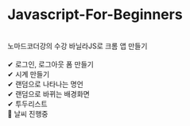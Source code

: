 # Javascript-For-Beginners
<br>
노마드코더강의 수강 바닐라JS로 크롬 앱 만들기
<br>
<br>
✔ 로그인, 로그아웃 폼 만들기
<br>
✔ 시계 만들기
<br>
✔ 랜덤으로 나타나는 명언
<br>
✔ 랜덤으로 바뀌는 배경화면
<br>
✔ 투두리스트
<br>
💬 날씨 진행중
